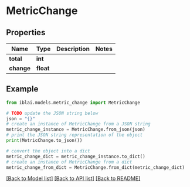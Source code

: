 # MetricChange


## Properties

Name | Type | Description | Notes
------------ | ------------- | ------------- | -------------
**total** | **int** |  | 
**change** | **float** |  | 

## Example

```python
from iblai.models.metric_change import MetricChange

# TODO update the JSON string below
json = "{}"
# create an instance of MetricChange from a JSON string
metric_change_instance = MetricChange.from_json(json)
# print the JSON string representation of the object
print(MetricChange.to_json())

# convert the object into a dict
metric_change_dict = metric_change_instance.to_dict()
# create an instance of MetricChange from a dict
metric_change_from_dict = MetricChange.from_dict(metric_change_dict)
```
[[Back to Model list]](../README.md#documentation-for-models) [[Back to API list]](../README.md#documentation-for-api-endpoints) [[Back to README]](../README.md)



